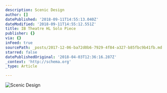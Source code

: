 ```yaml
---
description: Scenic Design
author: []
datePublished: '2018-09-11T14:55:13.040Z'
dateModified: '2018-09-11T14:55:12.551Z'
title: IB Theatre HL Solo Piece
publisher: {}
via: {}
inFeed: true
sourcePath: _posts/2017-12-06-ba72d0b6-7929-4f84-a327-b85fbc9b41fb.md
starred: false
datePublishedOriginal: '2018-04-03T12:36:16.287Z'
_context: 'http://schema.org'
_type: Article

---
```

![Scenic Design](https://imgflo.herokuapp.com/graph/2b2431f8e7ba7b0/752286369f87f8eef2b16e4e6930aa72/croprotate.png?cropheight=1623&cropwidth=2880&degrees=0&input=https%3A%2F%2Fthe-grid-user-content.s3-us-west-2.amazonaws.com%2F84f575a5-2a3d-4297-86b2-af084239dea9.png&x=0&y=90)